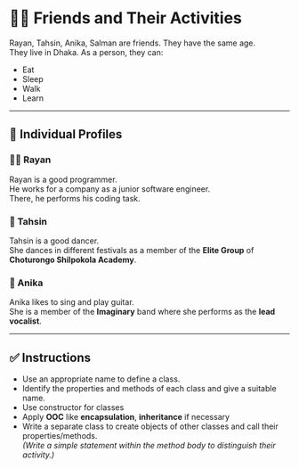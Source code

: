 # 🧑‍💻 Friends and Their Activities

Rayan, Tahsin, Anika, Salman are friends. They have the same age.  
They live in Dhaka. As a person, they can:

- Eat  
- Sleep  
- Walk  
- Learn  

---

## 🎯 Individual Profiles

### 👨‍💻 Rayan
Rayan is a good programmer.  
He works for a company as a junior software engineer.  
There, he performs his coding task.

### 💃 Tahsin
Tahsin is a good dancer.  
She dances in different festivals as a member of the **Elite Group** of **Choturongo Shilpokola Academy**.

### 🎤 Anika
Anika likes to sing and play guitar.  
She is a member of the **Imaginary** band where she performs as the **lead vocalist**.

---

## ✅ Instructions

- Use an appropriate name to define a class.  
- Identify the properties and methods of each class and give a suitable name.  
- Use constructor for classes  
- Apply **OOC** like **encapsulation**, **inheritance** if necessary  
- Write a separate class to create objects of other classes and call their properties/methods.  
  *(Write a simple statement within the method body to distinguish their activity.)*
